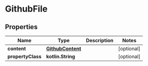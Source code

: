 
# GithubFile

## Properties
| Name | Type | Description | Notes |
| ------------ | ------------- | ------------- | ------------- |
| **content** | [**GithubContent**](GithubContent.md) |  |  [optional] |
| **propertyClass** | **kotlin.String** |  |  [optional] |



